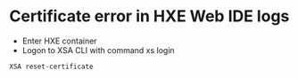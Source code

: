 # Certificate error in HXE Web IDE logs

* Enter HXE container
* Logon to XSA CLI with command xs login

```shell
XSA reset-certificate
```